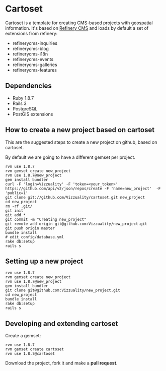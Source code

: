 # Cartoset

Cartoset is a template for creating CMS-based projects with geospatial information. It's based on [Refinery CMS](http://refinerycms.com/) and loads by default a set of extensions from refinery:

  - refinerycms-inquiries
  - refinerycms-blog
  - refinerycms-i18n
  - refinerycms-events
  - refinerycms-galleries
  - refinerycms-features


## Dependencies

  - Ruby 1.8.7
  - Rails 3
  - PostgreSQL
  - PostGIS extensions

## How to create a new project based on cartoset

This are the suggested steps to create a new project on github, based on cartoset.

By default we are going to have a different gemset per project.

    rvm use 1.8.7
    rvm gemset create new_project
    rvm use 1.8.7@new_project
    gem install bundler
    curl -F 'login=Vizzuality' -F 'token=<your_token>' https://github.com/api/v2/json/repos/create -F 'name=new_project'  -F 'public=1'
    git clone git://github.com/Vizzuality/cartoset.git new_project
    cd new_project
    rm -rf .git/
    git init
    git add *
    git commit -m "Creating new_project"
    git remote add origin git@github.com:Vizzuality/new_project.git
    git push origin master
    bundle install
    # edit config/database.yml
    rake db:setup
    rails s

## Setting up a new project

    rvm use 1.8.7
    rvm gemset create new_project
    rvm use 1.8.7@new_project
    gem install bundler
    git clone git@github.com:Vizzuality/new_project.git
    cd new_project
    bundle install
    rake db:setup
    rails s

## Developing and extending cartoset

Create a gemset:

    rvm use 1.8.7
    rvm gemset create cartoset
    rvm use 1.8.7@cartoset

Download the project, fork it and make a **pull request**.
